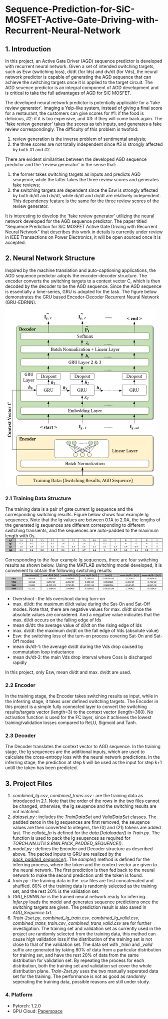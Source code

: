  # Sequence-Prediction-for-SiC-MOSFET-Active-Gate-Driving-with-Recurrent-Neural-Network


## 1. Introduction
In this project, an Active Gate Driver (AGD) sequence predictor is developed with recurrent neural network. Given a set of intended switching targets, such as Esw (switching loss), di/dt (for Ids) and dv/dt (for Vds), the neural network predictor is capable of generating the AGD sequence that can achieve the switching targets once it is applied to the target circuit. The AGD seuence predictor is an integral component of AGD development and is critical to take the full advantages of AGD for SiC MOSFET.

The developed neural network predictor is potentially applicable for a 'fake review generator'. Imaging a Yelp-like system, instead of giving a final score for a restaurant, the customers can give scores for #1: if the food is delicious, #2: if it is too expensive, and #3: if they will come back again. The 'fake review generator' takes the scores as teh inputs, and generates a fake review correspondingly. The difficulty of this problem is twofold:
1. review generation is the inverse problem of sentimental analysis; 
2. the three scores are not totally independent since #3 is strongly affected by both #1 and #2. 

There are evident similarities between the developed AGD sequence predictor and the 'review generator' in the sense that: 
1. the former takes switching targets as inputs and predicts AGD seuqence, while the latter takes the three review scores and generates fake reviews; 
2. the switching targets are dependent since the Esw is strongly affected by both di/dt and dv/dt, while di/dt and dv/dt are relatively independent. This dependency feature is the same for the three review scores of the review generator.

It is interesting to develop the 'fake review generator' utilizing the neural network developed for the AGD sequence predictor. The paper titled "Sequence Prediction for SiC MOSFET Active Gate Driving with Recurrent Neural Network" that describes this work in details is currently under review in IEEE Transactions on Power Electronics, it will be open sourced once it is accepted.

## 2. Neural Network Structure
Inspired by the machine translation and auto-captioning applications, the AGD sequence predictor adopts the encoder-decoder structure. The encoder converts the switching targets to a context vector C, which is then decoded by the decoder to be the AGD sequence. Since the AGD sequence is essentially a time-series, GRU is adopted for the task. The figure below demonstrates the GRU based Encoder-Decoder Recurrent Neural Network (GRU-EDRNN).

![Image1](/figures/ED_RNN.png)

### 2.1 Training Data Structure
The training data is a pair of gate current Ig sequence and the corresponding switching results. Figure below shows four example Ig sequences. Note that the Ig values are between 0.1A to 2.0A, the lengths of the generated Ig sequences are different corresponding to different switching transients, and the sequences are auto-padded to the maximum length with 0s.
![Image1](/figures/data_Ig.png)

Corresponding to the four example Ig sequences, there are four switching results as shown below. Using the MATLAB switching model developed, it is convenient to obtain the following switching results:
![Image1](/figures/data_SW.png)

- Overshoot : the Ids overshoot during turn-on
- max. di/dt: the maximum di/dt value during the Sat-On and Sat-Off modes. Note that, there are negative values for max. di/dt since the absolute values are considered. And a negative value indicates that the max. di/dt occurs on the falling edge of Ids
- mean di/dt: the average value of di/dt on the rising edge of Ids
- max. dv/dt: the maximum dv/dt on the fall edge of Vds (absolute value)
- Esw: the switching loss of the turn-on process covering Sat-On and Sat-Off modes
- mean dv/dt-1: the average dv/dt during the Vds drop caused by commutation loop inductance
- mean dv/dt-2: the main Vds drop interval where Coss is discharged rapidly


In this project, only Esw, mean di/dt and max. dv/dt are used.

### 2.2 Encoder
In the training stage, the Encoder takes switching results as input, while in the inferring stage, it takes user defined switching targets. The Encoder in this project is a simple fully connected layer to convert the switching results/targets vector (length=3) to the context vector (length=360). No activation function is used for the FC layer, since it achieves the lowest training/validation losses compared to ReLU, Sigmoid and Tanh.

### 2.3 Decoder
The Decoder translates the context vector to AGD sequence. In the training stage, the Ig sequences are the additional inputs, which are used to calculate the cross-entropy loss with the neural network predictions. In the inferring stage, the prediction at step k will be used as the input for step k+1 untill the <end> token has been predicted.
 
 ## 3. Project Files
 1. *combined_Ig.csv*, *combined_trans.csv* : are the training data as introduced in 2.1. Note that the order of the rows in the two files cannot be changed, otherwise, the Ig seuqence and the switching results are not matched.
 2. *dataset.py* : includes the *TrainDataSet* and *ValidDataSet* classes. The padded zeros in the Ig sequences are first removed, the seuqence values are then converted to integers, the <start> (0) and <end> (21) tokens are added last. The *collate_fn* is defined for the *data.Dataloader()* in *Train.py*. The function is used to pack the Ig seuqences as required for *TORCH.NN.UTILS.RNN.PACK_PADDED_SEQUENCE()*.
 3. *model.py* : defines the Encoder and Decoder structure as described above. The packed inputs to GRU are realized by the [*pack_padded_sequence()*](https://stackoverflow.com/questions/51030782/why-do-we-pack-the-sequences-in-pytorch). The *sample()* method is defined for the inferring process, where the <start> token and the context vector are given to the neural network. The first prediction is then fed back to the neural network to make the second prediction until the <end> token is found.
 4. *train.py* : the training data in the .csv files are first concatenated and shuffled. 80% of the training data is randomly selected as the training set, and the rest 20% is the validation set. 
 5. *GRU_EDRNN.tar* is the trained neural network ready for inferring. *Infer.py* loads the model and generates sequence predictions once the switching targets are given. The prediction result is also saved in *AGD_Sequence.txt*.
 6. *Train-2set.py*, *combined_Ig_train.csv*, *combined_Ig_valid.csv*, *combined_trans_train.csv*, *combined_trans_valid.csv* are for further investigation. The training set and validation set as currently used in the project are randomly selected from the training data, this method can cause high validation loss if the distribution of the training set is not close to that of the validation set. The data set with *_train* and *_valid* suffix are generated by taking 80% of data from a particular distribution for training set, and have the rest 20% of data from the same distribution for validation set. By repeating the process for each distribution, both the training set and validation set cover the whole distribution plane. *Train-2set.py* uses the two manually seperated data set for the training. The performance is not as good as randomly seperating the training data, possible reasons are still under study.

### 4. Platform
- Pytorch: 1.2.0
- GPU Cloud: [Paperspace](https://www.paperspace.com/)
